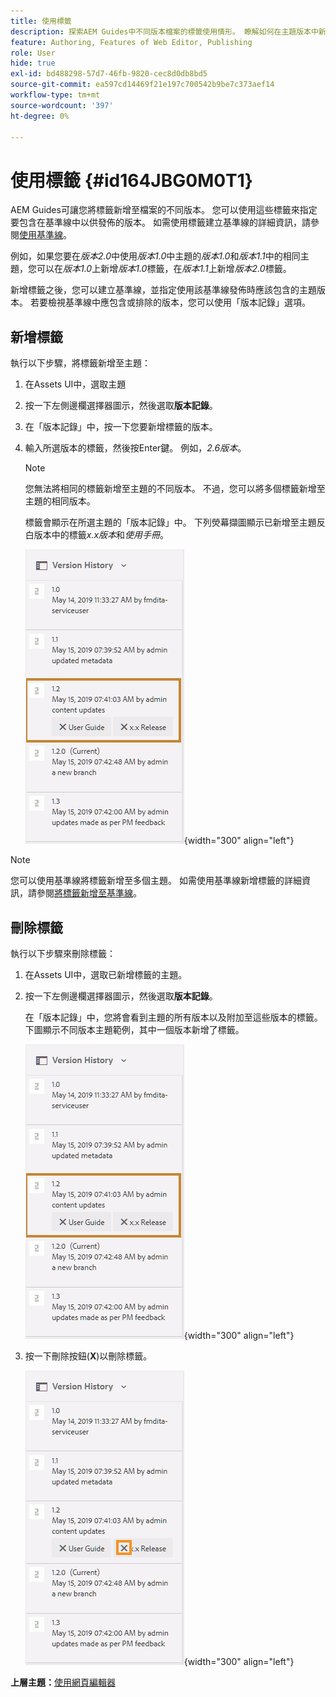 ```yaml
---
title: 使用標籤
description: 探索AEM Guides中不同版本檔案的標籤使用情形。 瞭解如何在主題版本中新增或刪除標籤。
feature: Authoring, Features of Web Editor, Publishing
role: User
hide: true
exl-id: bd488298-57d7-46fb-9820-cec8d0db8bd5
source-git-commit: ea597cd14469f21e197c700542b9be7c373aef14
workflow-type: tm+mt
source-wordcount: '397'
ht-degree: 0%

---
```


# 使用標籤 {#id164JBG0M0T1}

AEM Guides可讓您將標籤新增至檔案的不同版本。 您可以使用這些標籤來指定要包含在基準線中以供發佈的版本。 如需使用標籤建立基準線的詳細資訊，請參閱[使用基準線](generate-output-use-baseline-for-publishing.md#)。

例如，如果您要在&#x200B;*版本2.0*&#x200B;中使用&#x200B;*版本1.0*&#x200B;中主題的&#x200B;*版本1.0*&#x200B;和&#x200B;*版本1.1*&#x200B;中的相同主題，您可以在&#x200B;*版本1.0*&#x200B;上新增&#x200B;*版本1.0*&#x200B;標籤，在&#x200B;*版本1.1*&#x200B;上新增&#x200B;*版本2.0*&#x200B;標籤。

新增標籤之後，您可以建立基準線，並指定使用該基準線發佈時應該包含的主題版本。 若要檢視基準線中應包含或排除的版本，您可以使用「版本記錄」選項。

## 新增標籤

執行以下步驟，將標籤新增至主題：

1. 在Assets UI中，選取主題
1. 按一下左側邊欄選擇器圖示，然後選取&#x200B;**版本記錄**。
1. 在「版本記錄」中，按一下您要新增標籤的版本。

1. 輸入所選版本的標籤，然後按Enter鍵。 例如，*2.6版本*。

   >[!NOTE]
   >
   > 您無法將相同的標籤新增至主題的不同版本。 不過，您可以將多個標籤新增至主題的相同版本。

   標籤會顯示在所選主題的「版本記錄」中。 下列熒幕擷圖顯示已新增至主題反白版本中的標籤&#x200B;*x.x版本*&#x200B;和&#x200B;*使用手冊*。

   ![](images/labels.png){width="300" align="left"}

>[!NOTE]
>
> 您可以使用基準線將標籤新增至多個主題。 如需使用基準線新增標籤的詳細資訊，請參閱[將標籤新增至基準線](generate-output-use-baseline-for-publishing.md#id184KD0T305Z)。

## 刪除標籤

執行以下步驟來刪除標籤：

1. 在Assets UI中，選取已新增標籤的主題。
1. 按一下左側邊欄選擇器圖示，然後選取&#x200B;**版本記錄**。

   在「版本記錄」中，您將會看到主題的所有版本以及附加至這些版本的標籤。 下圖顯示不同版本主題範例，其中一個版本新增了標籤。

   ![](images/labels.png){width="300" align="left"}

1. 按一下刪除按鈕\(**X**\)以刪除標籤。

   ![](images/delete-labels.png){width="300" align="left"}


**上層主題：**[&#x200B;使用網頁編輯器](web-editor.md)
